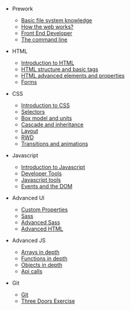 * Prework

  * [Basic file system knowledge](https://mfrcodingproject.github.io/students_material/#/en/00_fundamentals?id=basic-file-system-knowledge)
  * [How the web works?](https://mfrcodingproject.github.io/students_material/#/en/00_fundamentals?id=how-the-web-works)
  * [Front End Developer](https://mfrcodingproject.github.io/students_material/#/en/00_fundamentals?id=front-end-developer)
  * [The command line](https://mfrcodingproject.github.io/students_material/#/en/00_fundamentals?id=the-command-line-or-terminal-interface)

* HTML
  * [Introduction to HTML](https://mfrcodingproject.github.io/students_material/#/en/01_html?id=_01-introduction-to-html)
  * [HTML structure and basic tags](https://mfrcodingproject.github.io/students_material/#/en/01_html?id=_02-html-structure-and-basic-tags)
  * [HTML advanced elements and properties](https://mfrcodingproject.github.io/students_material/#/en/01_html?id=_03-html-advanced-elements-and-properties)
  * [Forms](https://mfrcodingproject.github.io/students_material/#/en/01_html?id=_04-forms)

* CSS
  * [Introduction to CSS](https://mfrcodingproject.github.io/students_material/#/en/02_css?id=_01-introduction-to-css)
  * [Selectors](https://mfrcodingproject.github.io/students_material/#/en/02_css?id=_02-css-selectors)
  * [Box model and units](https://mfrcodingproject.github.io/students_material/#/en/02_css?id=_03-css-box-model-and-units)
  * [Cascade and inheritance](https://mfrcodingproject.github.io/students_material/#/en/02_css?id=_04-css-cascade-and-inheritance)
  * [Layout](https://mfrcodingproject.github.io/students_material/#/en/02_css?id=_05-css-layout)
  * [RWD](https://mfrcodingproject.github.io/students_material/#/en/02_css?id=_06-css-responsive)
  * [Transitions and animations](https://mfrcodingproject.github.io/students_material/#/en/02_css?id=_07-css-transitions-and-animations)

* Javascript
  * [Introduction to Javascript](https://mfrcodingproject.github.io/students_material/#/en/03_javascript-begginer?id=_01-introduction-to-javascript)
  * [Developer Tools](https://mfrcodingproject.github.io/students_material/#/en/03_javascript-begginer?id=_02-developer-tools)
  * [Javascript tools](https://mfrcodingproject.github.io/students_material/#/en/03_javascript-begginer?id=_03-javascript-tools)
  * [Events and the DOM](https://mfrcodingproject.github.io/students_material/#/en/03_javascript-begginer?id=_04-events-and-the-dom)

* Advanced UI
  * [Custom Properties](https://mfrcodingproject.github.io/students_material/#/en/04_ui-advanced?id=_01-custom-properties)
  * [Sass](https://mfrcodingproject.github.io/students_material/#/en/04_ui-advanced?id=_02-sass)
  * [Advanced Sass](https://mfrcodingproject.github.io/students_material/#/en/04_ui-advanced?id=_03-advanced-sass)
  * [Advanced HTML](https://mfrcodingproject.github.io/students_material/#/en/04_ui-advanced?id=_04-advanced-html)

* Advanced JS
  * [Arrays in depth](https://mfrcodingproject.github.io/students_material/#/en/05_javascript?id=_01-arrays-in-depth)
  * [Functions in depth](https://mfrcodingproject.github.io/students_material/#/en/05_javascript?id=_02-functions-in-depth)
  * [Objects in depth](https://mfrcodingproject.github.io/students_material/#/en/05_javascript?id=_03-objects-in-depth)
  * [Api calls](https://mfrcodingproject.github.io/students_material/#/en/05_javascript?id=_04-api-calls)

* Git
  * [Git](https://mfrcodingproject.github.io/students_material/#/en/07_git?id=git)
  * [Three Doors Exercise](https://mfrcodingproject.github.io/students_material/#/en/07_git?id=three-doors-exercise)
